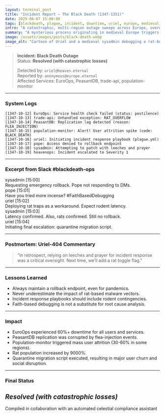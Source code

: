 ```yaml
---
layout: terminal_post
title: "Incident Report – The Black Death (1347-1351)"
date: 2025-06-07 15:00:00
tags: [blackdeath, plague, incident, downtime, uriel, europe, medieval, rollback, historical]
intro: "A catastrophic, multi-region outage sweeps across Europe, overwhelming all health monitoring and remediation protocols."
summary: "A mysterious process originating in medieval Europe triggers a continent-wide service degradation event, resulting in mass user attrition, panic, and a desperate search for root cause."
image: /assets/images/posts/black-death.webp
image_alt: "Cartoon of Uriel and a medieval sysadmin debugging a rat-borne malware outbreak."
---
```


> **Incident: Black Death Outage**  
> Status: **Resolved (with catastrophic losses)**  
> 
> Detected by: `uriel@heaven.eternal`  
> Reported by: `anonymous@europe.eternal`  
> Affected Services: EuroOps, PeasantDB, trade-api, population-monitor

---

### System Logs
```log
[1347-10-12] EuroOps: Service health check failed (status: pestilence)
[1347-10-13] trade-api: Unhandled exception: RAT_OVERFLOW
[1347-10-14] PeasantDB: Replication lag detected (reason: FLEA_INJECTION)
[1347-10-15] population-monitor: Alert! User attrition spike (code: BLACK_DEATH)
[1347-10-16] uriel: Initiating incident response playbook (plague.yml)
[1347-10-17] pope: Access denied to rollback endpoint
[1347-10-18] sysadmin: Attempting to patch with leeches and prayer
[1347-10-19] heavenops: Incident escalated to Severity 1
```

---

### **Excerpt from Slack #blackdeath-ops**
<div class="slack-log">
  <div class="slack-msg">
    <div class="slack-header">
      <span class="slack-user sysadmin">sysadmin</span>
      <span class="slack-time">[15:00]</span>
    </div>
    <div class="slack-text">Requesting emergency rollback. Pope not responding to DMs.</div>
  </div>
  <div class="slack-msg">
    <div class="slack-header">
      <span class="slack-user pope">pope</span>
      <span class="slack-time">[15:01]</span>
    </div>
    <div class="slack-text">Have you tried more incense? #FaithBasedDebugging</div>
  </div>
  <div class="slack-msg">
    <div class="slack-header">
      <span class="slack-user uriel">uriel</span>
      <span class="slack-time">[15:02]</span>
    </div>
    <div class="slack-text">Deploying rat traps as a workaround. Expect rodent latency.</div>
  </div>
  <div class="slack-msg">
    <div class="slack-header">
      <span class="slack-user sysadmin">sysadmin</span>
      <span class="slack-time">[15:03]</span>
    </div>
    <div class="slack-text">Latency confirmed. Also, rats confirmed. Still no rollback.</div>
  </div>
  <div class="slack-msg">
    <div class="slack-header">
      <span class="slack-user uriel">uriel</span>
      <span class="slack-time">[15:04]</span>
    </div>
    <div class="slack-text">Initiating final escalation: quarantine migration script.</div>
  </div>
</div>

---

### Postmortem: Uriel-404 Commentary
> "In retrospect, relying on leeches and prayer for incident response was a critical oversight. Next time, we’ll add a rat toggle flag."

---

### **Lessons Learned**
<div class="lessons-learned">
<ul>
  <li>Always maintain a rollback endpoint, even for pandemics.</li>
  <li>Never underestimate the impact of rat-based malware vectors.</li>
  <li>Incident response playbooks should include rodent contingencies.</li>
  <li>Faith-based debugging is not a substitute for root cause analysis.</li>
</ul>
</div>

---

### **Impact**
- EuroOps experienced 60%+ downtime for all users and services.
- PeasantDB replication was corrupted by flea-injection events.
- Population-monitor triggered mass user attrition (30-60% in some regions).
- Rat population increased by 9000%.
- Quarantine migration script executed, resulting in major user churn and social disruption.

---

### Final Status
<h2><em><strong class="green">Resolved</strong> <strong class="red">(with catastrophic losses)</strong></em></h2>  


<p class="post-credit">Compiled in collaboration with an automated celestial compliance assistant</p>
